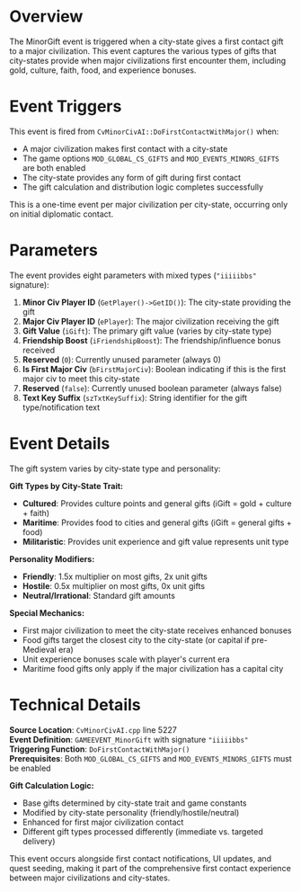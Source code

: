 # Overview

The MinorGift event is triggered when a city-state gives a first contact gift to a major civilization. This event captures the various types of gifts that city-states provide when major civilizations first encounter them, including gold, culture, faith, food, and experience bonuses.

# Event Triggers

This event is fired from `CvMinorCivAI::DoFirstContactWithMajor()` when:
- A major civilization makes first contact with a city-state
- The game options `MOD_GLOBAL_CS_GIFTS` and `MOD_EVENTS_MINORS_GIFTS` are both enabled  
- The city-state provides any form of gift during first contact
- The gift calculation and distribution logic completes successfully

This is a one-time event per major civilization per city-state, occurring only on initial diplomatic contact.

# Parameters

The event provides eight parameters with mixed types (`"iiiiibbs"` signature):

1. **Minor Civ Player ID** (`GetPlayer()->GetID()`): The city-state providing the gift
2. **Major Civ Player ID** (`ePlayer`): The major civilization receiving the gift
3. **Gift Value** (`iGift`): The primary gift value (varies by city-state type)
4. **Friendship Boost** (`iFriendshipBoost`): The friendship/influence bonus received
5. **Reserved** (`0`): Currently unused parameter (always 0)
6. **Is First Major Civ** (`bFirstMajorCiv`): Boolean indicating if this is the first major civ to meet this city-state
7. **Reserved** (`false`): Currently unused boolean parameter (always false)
8. **Text Key Suffix** (`szTxtKeySuffix`): String identifier for the gift type/notification text

# Event Details

The gift system varies by city-state type and personality:

**Gift Types by City-State Trait:**
- **Cultured**: Provides culture points and general gifts (iGift = gold + culture + faith)
- **Maritime**: Provides food to cities and general gifts (iGift = general gifts + food)
- **Militaristic**: Provides unit experience and gift value represents unit type

**Personality Modifiers:**
- **Friendly**: 1.5x multiplier on most gifts, 2x unit gifts
- **Hostile**: 0.5x multiplier on most gifts, 0x unit gifts  
- **Neutral/Irrational**: Standard gift amounts

**Special Mechanics:**
- First major civilization to meet the city-state receives enhanced bonuses
- Food gifts target the closest city to the city-state (or capital if pre-Medieval era)
- Unit experience bonuses scale with player's current era
- Maritime food gifts only apply if the major civilization has a capital city

# Technical Details

**Source Location**: `CvMinorCivAI.cpp` line 5227  
**Event Definition**: `GAMEEVENT_MinorGift` with signature `"iiiiibbs"`  
**Triggering Function**: `DoFirstContactWithMajor()`  
**Prerequisites**: Both `MOD_GLOBAL_CS_GIFTS` and `MOD_EVENTS_MINORS_GIFTS` must be enabled  

**Gift Calculation Logic:**
- Base gifts determined by city-state trait and game constants
- Modified by city-state personality (friendly/hostile/neutral)
- Enhanced for first major civilization contact
- Different gift types processed differently (immediate vs. targeted delivery)

This event occurs alongside first contact notifications, UI updates, and quest seeding, making it part of the comprehensive first contact experience between major civilizations and city-states.